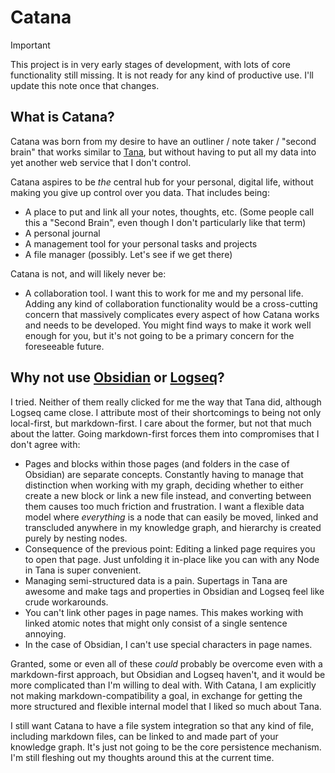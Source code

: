 # Catana

> [!IMPORTANT]  
> This project is in very early stages of development, with lots of core functionality still missing. It is not ready for any kind of productive use. I'll update this note once that changes.

## What is Catana?
Catana was born from my desire to have an outliner / note taker / "second brain" that works similar to [Tana](https://tana.inc), but without having to put all my data into yet another web service that I don't control.

Catana aspires to be _the_ central hub for your personal, digital life, without making you give up control over you data. That includes being:
- A place to put and link all your notes, thoughts, etc. (Some people call this a "Second Brain", even though I don't particularly like that term)
- A personal journal
- A management tool for your personal tasks and projects
- A file manager (possibly. Let's see if we get there)

Catana is not, and will likely never be:
- A collaboration tool. I want this to work for me and my personal life. Adding any kind of collaboration functionality would be a cross-cutting concern that massively complicates every aspect of how Catana works and needs to be developed. You might find ways to make it work well enough for you, but it's not going to be a primary concern for the foreseeable future.

## Why not use [Obsidian](https://obsidian.md) or [Logseq](https://logseq.com)?
I tried. Neither of them really clicked for me the way that Tana did, although Logseq came close. I attribute most of their shortcomings to being not only local-first, but markdown-first. I care about the former, but not that much about the latter. Going markdown-first forces them into compromises that I don't agree with:
- Pages and blocks within those pages (and folders in the case of Obsidian) are separate concepts. Constantly having to manage that distinction when working with my graph, deciding whether to either create a new block or link a new file instead, and converting between them causes too much friction and frustration.
  I want a flexible data model where _everything_ is a node that can easily be moved, linked and transcluded anywhere in my knowledge graph, and hierarchy is created purely by nesting nodes.
- Consequence of the previous point: Editing a linked page requires you to open that page. Just unfolding it in-place like you can with any Node in Tana is super convenient.
- Managing semi-structured data is a pain. Supertags in Tana are awesome and make tags and properties in Obsidian and Logseq feel like crude workarounds.
- You can't link other pages in page names. This makes working with linked atomic notes that might only consist of a single sentence annoying.
- In the case of Obsidian, I can't use special characters in page names.

Granted, some or even all of these _could_ probably be overcome even with a markdown-first approach, but Obsidian and Logseq haven't, and it would be more complicated than I'm willing to deal with.
With Catana, I am explicitly not making markdown-compatibility a goal, in exchange for getting the more structured and flexible internal model that I liked so much about Tana.

I still want Catana to have a file system integration so that any kind of file, including markdown files, can be linked to and made part of your knowledge graph. It's just not going to be the core persistence mechanism. I'm still fleshing out my thoughts around this at the current time.
